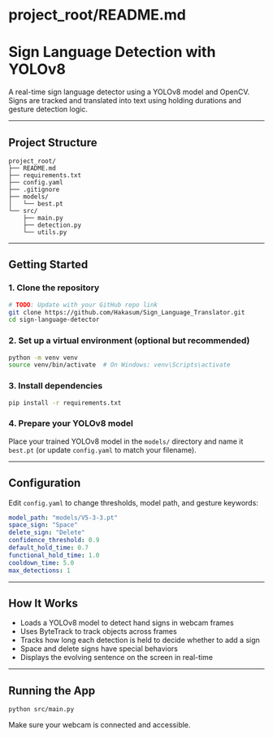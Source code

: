 # project_root/README.md

# Sign Language Detection with YOLOv8

A real-time sign language detector using a YOLOv8 model and OpenCV. Signs are tracked and translated into text using holding durations and gesture detection logic.

---

## Project Structure

```
project_root/
├── README.md
├── requirements.txt
├── config.yaml
├── .gitignore
├── models/
│   └── best.pt
└── src/
    ├── main.py
    ├── detection.py
    └── utils.py
```

---

## Getting Started

### 1. Clone the repository
```bash
# TODO: Update with your GitHub repo link
git clone https://github.com/Hakasum/Sign_Language_Translator.git
cd sign-language-detector
```

### 2. Set up a virtual environment (optional but recommended)
```bash
python -m venv venv
source venv/bin/activate  # On Windows: venv\Scripts\activate
```

### 3. Install dependencies
```bash
pip install -r requirements.txt
```

### 4. Prepare your YOLOv8 model
Place your trained YOLOv8 model in the `models/` directory and name it `best.pt` (or update `config.yaml` to match your filename).

---

## Configuration
Edit `config.yaml` to change thresholds, model path, and gesture keywords:

```yaml
model_path: "models/V5-3-3.pt"
space_sign: "Space"
delete_sign: "Delete"
confidence_threshold: 0.9
default_hold_time: 0.7
functional_hold_time: 1.0
cooldown_time: 5.0
max_detections: 1
```

---

## How It Works
- Loads a YOLOv8 model to detect hand signs in webcam frames
- Uses ByteTrack to track objects across frames
- Tracks how long each detection is held to decide whether to add a sign
- Space and delete signs have special behaviors
- Displays the evolving sentence on the screen in real-time

---

## Running the App
```bash
python src/main.py
```
Make sure your webcam is connected and accessible.

